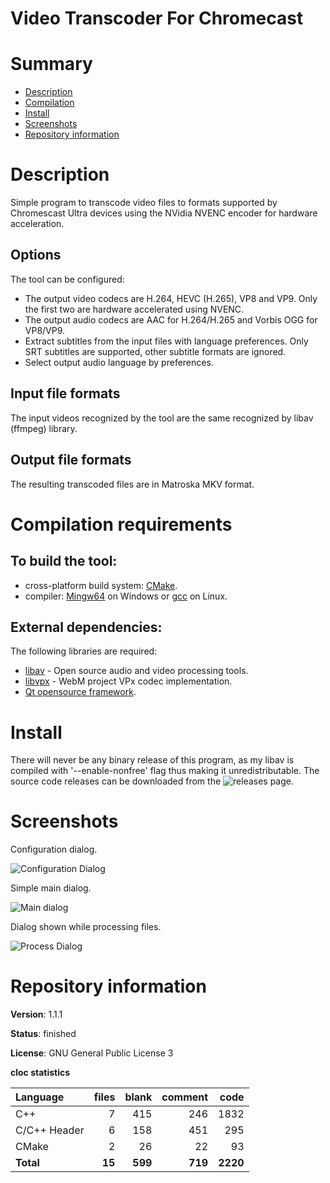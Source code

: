 Video Transcoder For Chromecast
===============================

# Summary
- [Description](#description)
- [Compilation](#compilation-requirements)
- [Install](#install)
- [Screenshots](#screenshots)
- [Repository information](#repository-information)

# Description
Simple program to transcode video files to formats supported by Chromescast Ultra devices using the NVidia NVENC encoder
for hardware acceleration.   

## Options
The tool can be configured:
* The output video codecs are H.264, HEVC (H.265), VP8 and VP9. Only the first two are hardware accelerated using NVENC.
* The output audio codecs are AAC for H.264/H.265 and Vorbis OGG for VP8/VP9.
* Extract subtitles from the input files with language preferences. Only SRT subtitles are supported, other subtitle formats are ignored.
* Select output audio language by preferences.

## Input file formats
The input videos recognized by the tool are the same recognized by libav (ffmpeg) library.

## Output file formats
The resulting transcoded files are in Matroska MKV format.  

# Compilation requirements
## To build the tool:
* cross-platform build system: [CMake](http://www.cmake.org/cmake/resources/software.html).
* compiler: [Mingw64](http://sourceforge.net/projects/mingw-w64/) on Windows or [gcc](http://gcc.gnu.org/) on Linux.

## External dependencies:
The following libraries are required:
* [libav](https://libav.org/) - Open source audio and video processing tools.
* [libvpx](https://www.webmproject.org/) - WebM project VPx codec implementation. 
* [Qt opensource framework](http://www.qt.io/).

# Install
There will never be any binary release of this program, as my libav is compiled with '--enable-nonfree' flag thus
making it unredistributable. The source code releases can be downloaded from the
![releases page](https://github.com/FelixdelasPozas/VideoTranscoderForChromecast/releases/).

# Screenshots
Configuration dialog.

![Configuration Dialog](https://user-images.githubusercontent.com/12167134/103494167-aeee0600-4e35-11eb-8f26-7ec2970a4675.png)

Simple main dialog.

![Main dialog](https://user-images.githubusercontent.com/12167134/103494168-af869c80-4e35-11eb-8158-d0cac9c9c4cb.png)

Dialog shown while processing files.

![Process Dialog](https://user-images.githubusercontent.com/12167134/103494169-af869c80-4e35-11eb-9dd7-7adf64bf9f59.png)

# Repository information
**Version**: 1.1.1

**Status**: finished

**License**: GNU General Public License 3

**cloc statistics**

| Language                     |files          |blank        |comment          |code  |
|:-----------------------------|--------------:|------------:|----------------:|-----:|
| C++                          |    7          |  415        |    246          |1832  |
| C/C++ Header                 |    6          |  158        |    451          | 295  |
| CMake                        |    2          |   26        |     22          |  93  |
| **Total**                    |   **15**      |  **599**    |   **719**       |**2220**|
